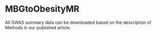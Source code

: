 # MBGtoObesityMR

All GWAS summary data can be downloaded based on the description of Methods in our published article.
